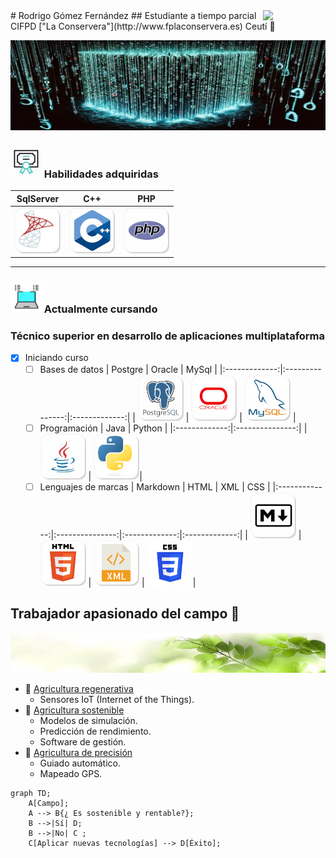 <!--- Uso HTML para poner una imagen ya que en Markdown no puedo alinearla a la derecha aunque he pensado usar algún truco
como rellenar con espacios en blanco o insertar una imagen transparente delante, me parecía un poco cutre.
La imagen es el Octocat, la mascota de Github--->

<img align='right' src='https://user-images.githubusercontent.com/5713670/87202985-820dcb80-c2b6-11ea-9f56-7ec461c497c3.gif' width='100'>
# Rodrigo Gómez Fernández
## Estudiante a tiempo parcial <br> CIFPD ["La Conservera"](http://www.fplaconservera.es) Ceutí 📖

![Faceta informátia](https://github.com/Raderigo/Raderigo/blob/main/src/Banner%20codigo.jpg)

### ![](https://github.com/Raderigo/Raderigo/blob/main/Diploma.webp) Habilidades adquiridas
| SqlServer | C++ | PHP  |
|:-------------:|:---------------:|:-------------:|
| ![SqlServer](https://github.com/Raderigo/Raderigo/blob/main/src/sqlserver.jpg) | ![C++](https://github.com/Raderigo/Raderigo/blob/main/src/c++.jpg) | ![PHP](https://github.com/Raderigo/Raderigo/blob/main/src/php.jpg)  |

----------------

### ![](https://github.com/Raderigo/Raderigo/blob/main/elearnin.gif) Actualmente cursando
### Técnico superior en desarrollo de aplicaciones multiplataforma


<!--- La siguiente lista gracias al flavor de Github para Markdown (GFM) --->
- [X] Iniciando curso
    - [ ] Bases de datos
        | Postgre       | Oracle       | MySql      |
        |:-------------:|:---------------:|:-------------:|
        | ![Postgre](https://github.com/Raderigo/Raderigo/blob/main/src/postgre.jpg) | ![Oracle](https://github.com/Raderigo/Raderigo/blob/main/src/oracle.jpg) | ![MySql](https://github.com/Raderigo/Raderigo/blob/main/src/mysql.jpg) |
    - [ ] Programación
        | Java       | Python       |
        |:-------------:|:---------------:|
        | ![Java](https://github.com/Raderigo/Raderigo/blob/main/src/java.jpg) | ![Python](https://github.com/Raderigo/Raderigo/blob/main/src/python.jpg)|
    - [ ] Lenguajes de marcas
        | Markdown       | HTML       | XML      | CSS      |
        |:-------------:|:---------------:|:-------------:|:-------------:|
        | ![Markdown](https://github.com/Raderigo/Raderigo/blob/main/src/markdown.jpg) | ![HTML](https://github.com/Raderigo/Raderigo/blob/main/src/html.jpg) | ![XML](https://github.com/Raderigo/Raderigo/blob/main/src/xml.jpg) | ![CSS](https://github.com/Raderigo/Raderigo/blob/main/src/css.jpg)|

## Trabajador apasionado del campo 🌱
![](https://github.com/Raderigo/Raderigo/blob/main/src/Banner%20hoja.jpg)
* 🌄 [Agricultura regenerativa](https://es.wikipedia.org/wiki/Agricultura_regenerativa)
  * Sensores IoT (Internet of the Things).
* 🍎 [Agricultura sostenible](https://es.wikipedia.org/wiki/Agricultura_sostenible)
  * Modelos de simulación.
  * Predicción de rendimiento.
  * Software de gestión.
* 🚜 [Agricultura de precisión](https://es.wikipedia.org/wiki/Agricultura_de_precisi%C3%B3n)
  * Guiado automático.
  * Mapeado GPS.

<!--- Gracias a Mermaid, que es un flavor de Markdown soportado por Github, puedo hacer el siguiente diagrama -->
```mermaid
graph TD;
    A[Campo];
    A --> B{¿ Es sostenible y rentable?};
    B -->|Sí| D;
    B -->|No| C ;
    C[Aplicar nuevas tecnologías] --> D[Éxito];
```

